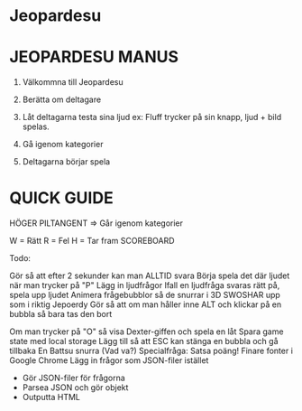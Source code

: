 Jeopardesu
==========

JEOPARDESU MANUS
==========

1. Välkommna till Jeopardesu

2. Berätta om deltagare

3. Låt deltagarna testa sina ljud ex:
Fluff trycker på sin knapp, ljud + bild spelas.

4. Gå igenom kategorier

5. Deltagarna börjar spela

QUICK GUIDE
==========

HÖGER PILTANGENT => Går igenom kategorier

W = Rätt
R = Fel
H = Tar fram SCOREBOARD


Todo:

Gör så att efter 2 sekunder kan man ALLTID svara
Börja spela det där ljudet när man trycker på "P"
Lägg in ljudfrågor
Ifall en ljudfråga svaras rätt på, spela upp ljudet
Animera frågebubblor så de snurrar i 3D SWOSHAR upp som i riktig Jepoerdy
Gör så att om man håller inne ALT och klickar på en bubbla så bara tas den bort



Om man trycker på "O" så visa Dexter-giffen och spela en låt
Spara game state med local storage
Lägg till så att ESC kan stänga en bubbla och gå tillbaka
En Battsu snurra (Vad va?)
Specialfråga: Satsa poäng!
Finare fonter i Google Chrome
Lägg in frågor som JSON-filer istället
- Gör JSON-filer för frågorna
- Parsea JSON och gör objekt
- Outputta HTML